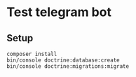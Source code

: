 # Test telegram bot

## Setup

```
composer install
bin/console doctrine:database:create
bin/console doctrine:migrations:migrate

```
